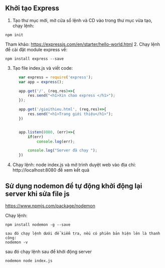 ## Khởi tạo Express
1. Tạo thư mục mới, mở cửa sổ lệnh và CD vào trong thư mục vừa tạo, chạy lệnh:  
```
npm init 
```
Tham khảo: https://expressjs.com/en/starter/hello-world.html 
2. Chạy lệnh để cài đặt module express về: 
```
npm install express --save 
``` 
 
3. Tạo file index.js và viết code:

```javascript
      var express = require('express');
      var app = express();

      app.get('/', (req,res)=>{
          res.send("<h1>Xin chao express </h1>");
      });

      app.get('/gioithieu.html', (req,res)=>{
          res.send("<h1>Trang giới thiệu</h1>");
      })


      app.listen(8080, (err)=>{
          if(err)
              console.log(err);

          console.log("Server đã chạy ");
      })
```
4. Chạy lệnh: node index.js và mở   trình duyệt web vào địa chỉ: http://localhost:8080 để xem kết quả

## Sử dụng nodemon để tự động khởi động lại server khi sửa file js
https://www.npmjs.com/package/nodemon 

Chạy lệnh:
``` 
npm install nodemon -g --save

sau đó chạy lệnh dưới để kiểm tra, nếu có phiên bản hiện lên là thanh công:
nodemon -v 

```
sau đó chạy lệnh sau để  khởi động server

```
nodemon node index.js
```
